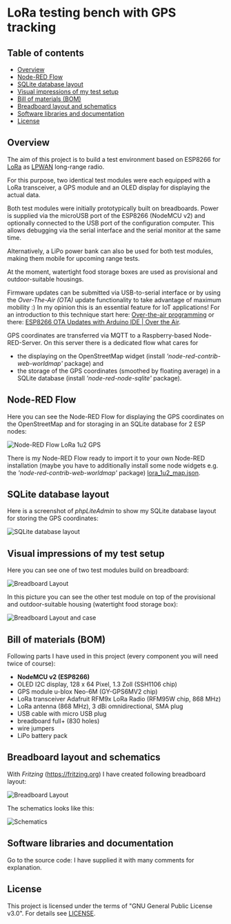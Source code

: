 # LoRa testing bench with GPS tracking

## Table of contents

<!--
@HINT:
autogenerate the TOC with command line tools like 'gh-md-toc' (https://github.com/ekalinin/github-markdown-toc) with following syntax:
$ cat README.md | ../tools/github-markdown-toc/gh-md-toc -
-->

* [Overview](#overview)
* [Node-RED Flow](#node-red-flow)
* [SQLite database layout](#sqlite-database-layout)
* [Visual impressions of my test setup](#visual-impressions-of-my-test-setup)
* [Bill of materials (BOM)](#bill-of-materials-bom)
* [Breadboard layout and schematics](#breadboard-layout-and-schematics)
* [Software libraries and documentation](#software-libraries-and-documentation)
* [License](#license)

## Overview

The aim of this project is to build a test environment based on ESP8266 for [LoRa](https://en.wikipedia.org/wiki/LoRa) as [LPWAN](https://en.wikipedia.org/wiki/LPWAN) long-range radio.

For this purpose, two identical test modules were each equipped with a LoRa transceiver, a GPS module and an OLED display for displaying the actual data.

Both test modules were initially prototypically built on breadboards. Power is supplied via the microUSB port of the ESP8266 (NodeMCU v2) and optionally connected to the USB port of the configuration computer. This allows debugging via the serial interface and the serial monitor at the same time.

Alternatively, a LiPo power bank can also be used for both test modules, making them mobile for upcoming range tests.

At the moment, watertight food storage boxes are used as provisional and outdoor-suitable housings.

Firmware updates can be submitted via USB-to-serial interface or by using the *Over-The-Air (OTA)* update functionality to take advantage of maximum mobility :) In my opinion this is an essential feature for IoT applications! For an introduction to this technique start here: [Over-the-air programming](https://en.wikipedia.org/wiki/Over-the-air_programming) or there: [ESP8266 OTA Updates with Arduino IDE | Over the Air](https://randomnerdtutorials.com/esp8266-ota-updates-with-arduino-ide-over-the-air/).

GPS coordinates are transferred via MQTT to a Raspberry-based Node-RED-Server. On this server there is a dedicated flow what cares for
- the displaying on the OpenStreetMap widget (install *'node-red-contrib-web-worldmap'* package) and
- the storage of the GPS coordinates (smoothed by floating average) in a SQLite database (install *'node-red-node-sqlite'* package).

## Node-RED Flow

Here you can see the Node-RED Flow for displaying the GPS coordinates on the OpenStreetMap and for storaging in an SQLite database for 2 ESP nodes:

![Node-RED Flow LoRa 1u2 GPS](./node-red/node-red_flow_lora_1u2_map.png)

There is my Node-RED Flow ready to import it to your own Node-RED installation (maybe you have to additionally install some node widgets e.g. the *'node-red-contrib-web-worldmap'* package) [lora_1u2_map.json](./node-red/lora_1u2_map.json).

## SQLite database layout

Here is a screenshot of *phpLiteAdmin* to show my SQLite database layout for storing the GPS coordinates:

![SQLite database layout](./node-red/phpLiteAdmin_db_lora_1_gps.png)

## Visual impressions of my test setup

Here you can see one of two test modules build on breadboard:

![Breadboard Layout](./doc/images/Testboard.jpeg)

In this picture you can see the other test module on top of the provisional and outdoor-suitable housing (watertight food storage box):

![Breadboard Layout and case](./doc/images/Testboard_case.jpeg)

## Bill of materials (BOM)

Following parts I have used in this project (every component you will need twice of course):

- **NodeMCU v2 (ESP8266)**
- OLED I2C display, 128 x 64 Pixel, 1.3 Zoll (SSH1106 chip)
- GPS module u-blox Neo-6M (GY-GPS6MV2 chip)
- LoRa transceiver Adafruit RFM9x LoRa Radio (RFM95W chip, 868 MHz)
- LoRa antenna (868 MHz), 3 dBi omnidirectional, SMA plug
- USB cable with micro USB plug
- breadboard full+ (830 holes)
- wire jumpers
- LiPo battery pack

## Breadboard layout and schematics

With *Fritzing* (https://fritzing.org) I have created following breadboard layout:

![Breadboard Layout](./fritzing/NodeMcu_LoRa_GPS_OLED_Breadboard.png)

The schematics looks like this:

![Schematics](./fritzing/NodeMcu_LoRa_GPS_OLED_Schematics.png)

## Software libraries and documentation

Go to the source code: I have supplied it with many comments for explanation.

## License

This project is licensed under the terms of "GNU General Public License v3.0". For details see [LICENSE](LICENSE).

<!-- ## Todo and known issues

[issue 2019-12-07] Packet message counters flip over sporadically (this may be due to crashes of the mcu). -->








<!--  -->
